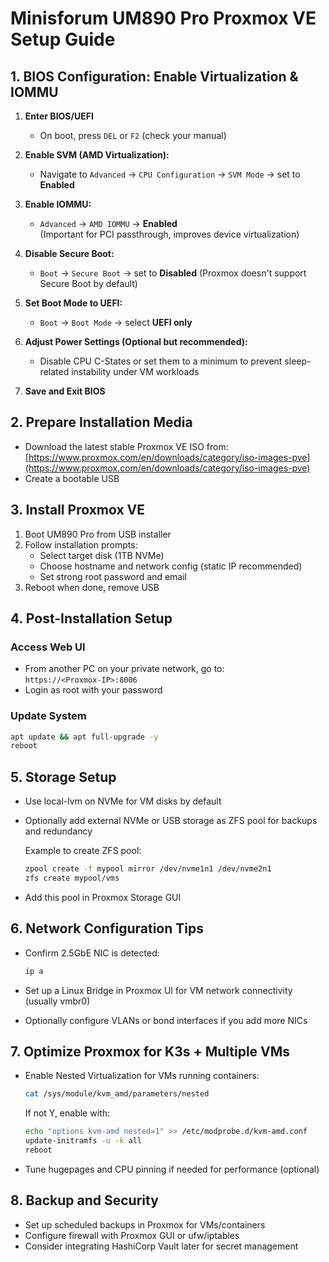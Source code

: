 # Minisforum UM890 Pro Proxmox VE Setup Guide

## 1. BIOS Configuration: Enable Virtualization & IOMMU

1. **Enter BIOS/UEFI**  
   - On boot, press `DEL` or `F2` (check your manual)

2. **Enable SVM (AMD Virtualization):**  
   - Navigate to `Advanced` &rarr; `CPU Configuration` &rarr; `SVM Mode` &rarr; set to **Enabled**

3. **Enable IOMMU:**  
   - `Advanced` &rarr; `AMD IOMMU` &rarr; **Enabled**  
   (Important for PCI passthrough, improves device virtualization)

4. **Disable Secure Boot:**  
   - `Boot` &rarr; `Secure Boot` &rarr; set to **Disabled** (Proxmox doesn't support Secure Boot by default)

5. **Set Boot Mode to UEFI:**  
   - `Boot` &rarr; `Boot Mode` &rarr; select **UEFI only**

6. **Adjust Power Settings (Optional but recommended):**  
   - Disable CPU C-States or set them to a minimum to prevent sleep-related instability under VM workloads

7. **Save and Exit BIOS**

## 2. Prepare Installation Media

- Download the latest stable Proxmox VE ISO from:  
  [https://www.proxmox.com/en/downloads/category/iso-images-pve](https://www.proxmox.com/en/downloads/category/iso-images-pve)
- Create a bootable USB

## 3. Install Proxmox VE

1. Boot UM890 Pro from USB installer
2. Follow installation prompts:
   - Select target disk (1TB NVMe)
   - Choose hostname and network config (static IP recommended)
   - Set strong root password and email
3. Reboot when done, remove USB

## 4. Post-Installation Setup

### Access Web UI  
- From another PC on your private network, go to:  
  `https://<Proxmox-IP>:8006`  
- Login as root with your password

### Update System  
```bash
apt update && apt full-upgrade -y
reboot
```

## 5. Storage Setup

- Use local-lvm on NVMe for VM disks by default
- Optionally add external NVMe or USB storage as ZFS pool for backups and redundancy

    Example to create ZFS pool:

    ```bash
    zpool create -f mypool mirror /dev/nvme1n1 /dev/nvme2n1
    zfs create mypool/vms
    ```
- Add this pool in Proxmox Storage GUI

## 6. Network Configuration Tips

- Confirm 2.5GbE NIC is detected:

    ```bash
    ip a
    ```
- Set up a Linux Bridge in Proxmox UI for VM network connectivity (usually vmbr0)
- Optionally configure VLANs or bond interfaces if you add more NICs

## 7. Optimize Proxmox for K3s + Multiple VMs

- Enable Nested Virtualization for VMs running containers:
    ```bash
    cat /sys/module/kvm_amd/parameters/nested
    ```
    If not Y, enable with:
    ```bash
    echo "options kvm-amd nested=1" >> /etc/modprobe.d/kvm-amd.conf
    update-initramfs -u -k all
    reboot
    ```
- Tune hugepages and CPU pinning if needed for performance (optional)

## 8. Backup and Security

- Set up scheduled backups in Proxmox for VMs/containers
- Configure firewall with Proxmox GUI or ufw/iptables
- Consider integrating HashiCorp Vault later for secret management
